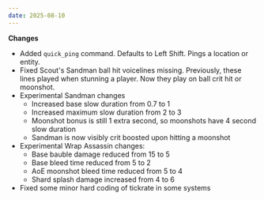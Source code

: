 ```yaml
---
date: 2025-08-10
---
```


**Changes**

* Added `quick_ping` command. Defaults to Left Shift. Pings a location or entity.
* Fixed Scout's Sandman ball hit voicelines missing. Previously, these lines played when stunning a player. Now they play on ball crit hit or moonshot.
* Experimental Sandman changes
  * Increased base slow duration from 0.7 to 1
  * Increased maximum slow duration from 2 to 3
  * Moonshot bonus is still 1 extra second, so moonshots have 4 second slow duration
  * Sandman is now visibly crit boosted upon hitting a moonshot
* Experimental Wrap Assassin changes:
  * Base bauble damage reduced from 15 to 5
  * Base bleed time reduced from 5 to 2
  * AoE moonshot bleed time reduced from 5 to 4
  * Shard splash damage increased from 4 to 6
* Fixed some minor hard coding of tickrate in some systems
